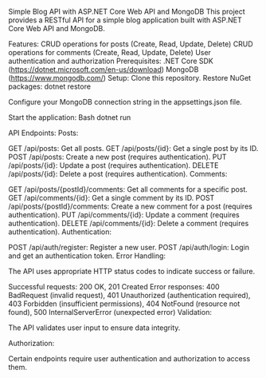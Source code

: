Simple Blog API with ASP.NET Core Web API and MongoDB
This project provides a RESTful API for a simple blog application built with ASP.NET Core Web API and MongoDB.

Features:
CRUD operations for posts (Create, Read, Update, Delete)
CRUD operations for comments (Create, Read, Update, Delete)
User authentication and authorization
Prerequisites:
.NET Core SDK (https://dotnet.microsoft.com/en-us/download)
MongoDB (https://www.mongodb.com/)
Setup:
Clone this repository.
Restore NuGet packages:
dotnet restore

Configure your MongoDB connection string in the appsettings.json file.

Start the application:
Bash
dotnet run

API Endpoints:
Posts:

GET /api/posts: Get all posts.
GET /api/posts/{id}: Get a single post by its ID.
POST /api/posts: Create a new post (requires authentication).
PUT /api/posts/{id}: Update a post (requires authentication).
DELETE /api/posts/{id}: Delete a post (requires authentication).
Comments:

GET /api/posts/{postId}/comments: Get all comments for a specific post.
GET /api/comments/{id}: Get a single comment by its ID.
POST /api/posts/{postId}/comments: Create a new comment for a post (requires authentication).
PUT /api/comments/{id}: Update a comment (requires authentication).
DELETE /api/comments/{id}: Delete a comment (requires authentication).
Authentication:

POST /api/auth/register: Register a new user.
POST /api/auth/login: Login and get an authentication token.
Error Handling:

The API uses appropriate HTTP status codes to indicate success or failure.

Successful requests: 200 OK, 201 Created
Error responses: 400 BadRequest (invalid request), 401 Unauthorized (authentication required), 403 Forbidden (insufficient permissions), 404 NotFound (resource not found), 500 InternalServerError (unexpected error)
Validation:

The API validates user input to ensure data integrity.

Authorization:

Certain endpoints require user authentication and authorization to access them.
